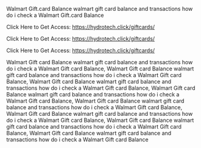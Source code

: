 Walmart Gift.card Balance walmart gift card balance and transactions how do i check a Walmart Gift.card Balance

Click Here to Get Access: https://hydrotech.click/giftcards/

Click Here to Get Access: https://hydrotech.click/giftcards/

Click Here to Get Access: https://hydrotech.click/giftcards/

Walmart Gift card Balance walmart gift card balance and transactions how do i check a Walmart Gift card Balance, Walmart Gift card Balance walmart gift card balance and transactions how do i check a Walmart Gift card Balance, Walmart Gift card Balance walmart gift card balance and transactions how do i check a Walmart Gift card Balance, Walmart Gift card Balance walmart gift card balance and transactions how do i check a Walmart Gift card Balance, Walmart Gift card Balance walmart gift card balance and transactions how do i check a Walmart Gift card Balance, Walmart Gift card Balance walmart gift card balance and transactions how do i check a Walmart Gift card Balance, Walmart Gift card Balance walmart gift card balance and transactions how do i check a Walmart Gift card Balance, Walmart Gift card Balance walmart gift card balance and transactions how do i check a Walmart Gift card Balance
